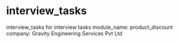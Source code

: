 # interview_tasks
interview_tasks for interview tasks
module_name: product_discount
company: Gravity Engineering Services Pvt Ltd



